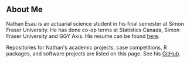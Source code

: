 ## About Me

Nathan Esau is an actuarial science student in his final semester at Simon Fraser University. He has done co-op terms at Statistics Canada, Simon Fraser University and GGY Axis. His resume can be found [here](https://raw.githubusercontent.com/nathanesau/nathanCV/master/resume.pdf).

Repositories for Nathan's academic projects, case competitions, R packages, and software projects are listed on this page. See his [GitHub](https://github.com/nathanesau).
